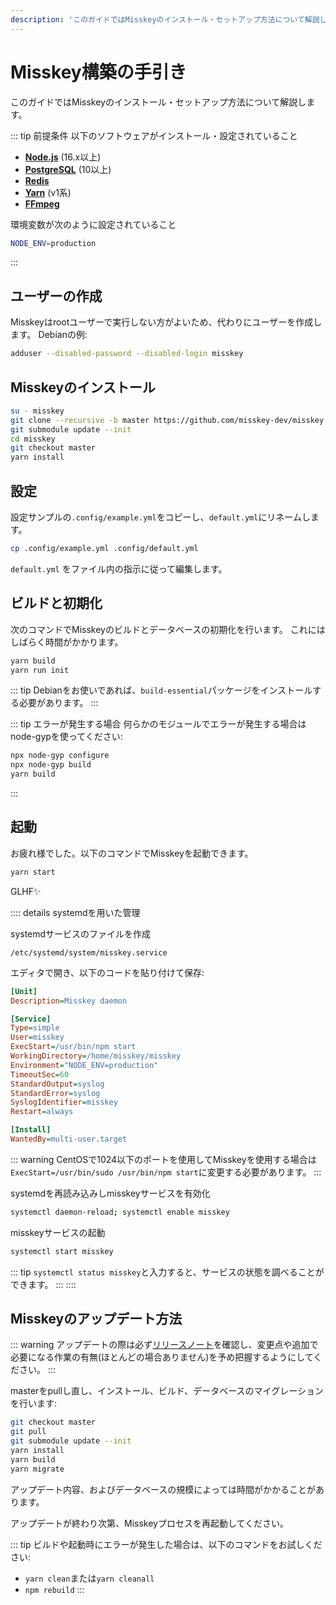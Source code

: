 ```yaml
---
description: 'このガイドではMisskeyのインストール・セットアップ方法について解説します。'
---
```


Misskey構築の手引き
================================================================

このガイドではMisskeyのインストール・セットアップ方法について解説します。

::: tip 前提条件
以下のソフトウェアがインストール・設定されていること
- **[Node.js](https://nodejs.org/en/)** (16.x以上)
- **[PostgreSQL](https://www.postgresql.org/)** (10以上)
- **[Redis](https://redis.io/)**
- **[Yarn](https://yarnpkg.com/)** (v1系)
- **[FFmpeg](https://www.ffmpeg.org/)**

環境変数が次のように設定されていること
```sh
NODE_ENV=production
```
:::

ユーザーの作成
----------------------------------------------------------------
Misskeyはrootユーザーで実行しない方がよいため、代わりにユーザーを作成します。
Debianの例:

```sh
adduser --disabled-password --disabled-login misskey
```

Misskeyのインストール
----------------------------------------------------------------
```sh
su - misskey
git clone --recursive -b master https://github.com/misskey-dev/misskey.git
git submodule update --init
cd misskey
git checkout master
yarn install
```

設定
----------------------------------------------------------------
設定サンプルの`.config/example.yml`をコピーし、`default.yml`にリネームします。

```sh
cp .config/example.yml .config/default.yml
```

`default.yml` をファイル内の指示に従って編集します。

ビルドと初期化
----------------------------------------------------------------
次のコマンドでMisskeyのビルドとデータベースの初期化を行います。
これにはしばらく時間がかかります。

```sh
yarn build
yarn run init
```

::: tip
Debianをお使いであれば、`build-essential`パッケージをインストールする必要があります。
:::

::: tip エラーが発生する場合
何らかのモジュールでエラーが発生する場合はnode-gypを使ってください:
```sh
npx node-gyp configure
npx node-gyp build
yarn build
```
:::

起動
----------------------------------------------------------------
お疲れ様でした。以下のコマンドでMisskeyを起動できます。

```sh
yarn start
```

GLHF✨

:::: details systemdを用いた管理

systemdサービスのファイルを作成

`/etc/systemd/system/misskey.service`

エディタで開き、以下のコードを貼り付けて保存:

``` ini
[Unit]
Description=Misskey daemon

[Service]
Type=simple
User=misskey
ExecStart=/usr/bin/npm start
WorkingDirectory=/home/misskey/misskey
Environment="NODE_ENV=production"
TimeoutSec=60
StandardOutput=syslog
StandardError=syslog
SyslogIdentifier=misskey
Restart=always

[Install]
WantedBy=multi-user.target
```

::: warning
CentOSで1024以下のポートを使用してMisskeyを使用する場合は`ExecStart=/usr/bin/sudo /usr/bin/npm start`に変更する必要があります。
:::

systemdを再読み込みしmisskeyサービスを有効化

```sh
systemctl daemon-reload; systemctl enable misskey
```

misskeyサービスの起動

```sh
systemctl start misskey
```

::: tip
`systemctl status misskey`と入力すると、サービスの状態を調べることができます。
:::
::::

## Misskeyのアップデート方法
::: warning
アップデートの際は必ず[リリースノート](https://github.com/misskey-dev/misskey/blob/master/CHANGELOG.md)を確認し、変更点や追加で必要になる作業の有無(ほとんどの場合ありません)を予め把握するようにしてください。
:::

masterをpullし直し、インストール、ビルド、データベースのマイグレーションを行います:

```sh
git checkout master
git pull
git submodule update --init
yarn install
yarn build
yarn migrate
```

アップデート内容、およびデータベースの規模によっては時間がかかることがあります。

アップデートが終わり次第、Misskeyプロセスを再起動してください。

::: tip
ビルドや起動時にエラーが発生した場合は、以下のコマンドをお試しください:
- `yarn clean`または`yarn cleanall`
- `npm rebuild`
:::
